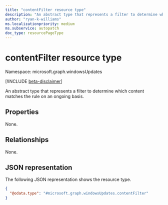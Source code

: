 ```yaml
---
title: "contentFilter resource type"
description: "An abstract type that represents a filter to determine which content matches the rule on an ongoing basis."
author: "ryan-k-williams"
ms.localizationpriority: medium
ms.subservice: autopatch
doc_type: resourcePageType
---
```


# contentFilter resource type

Namespace: microsoft.graph.windowsUpdates

[!INCLUDE [beta-disclaimer](../../includes/beta-disclaimer.md)]

An abstract type that represents a filter to determine which content matches the rule on an ongoing basis.

## Properties
None.

## Relationships
None.

## JSON representation
The following JSON representation shows the resource type.
<!-- {
  "blockType": "resource",
  "@odata.type": "microsoft.graph.windowsUpdates.contentFilter"
}
-->
``` json
{
  "@odata.type": "#microsoft.graph.windowsUpdates.contentFilter"
}
```
